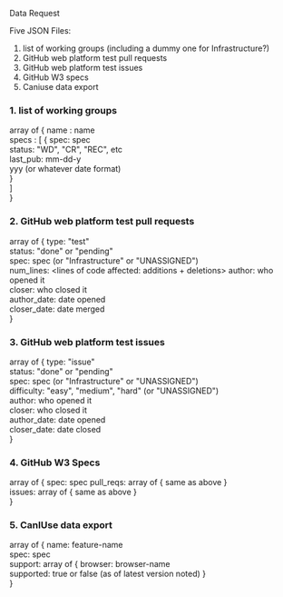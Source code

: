 Data Request

Five JSON Files:

1. list of working groups (including a dummy one for Infrastructure?)
2. GitHub web platform test pull requests
3. GitHub web platform test issues
4. GitHub W3 specs
5. Caniuse data export

### 1. list of working groups

array of { name :  name  
           specs : [ {  spec:  spec  
                        status: "WD", "CR", "REC", etc  
                        last_pub: mm-dd-y  
                        yyy (or whatever date format)  
                      }  
                   ]  
         }  

### 2. GitHub web platform test pull requests

array of {  type: "test"  
            status:  "done" or "pending"  
            spec:  spec (or "Infrastructure" or "UNASSIGNED")  
            num_lines: <lines of code affected:  additions + deletions>
            author: who opened it  
            closer: who closed it  
            author_date: date opened  
            closer_date: date merged  
         }
  
### 3. GitHub web platform test issues

array of {  type: "issue"  
            status:  "done" or "pending"  
            spec:  spec (or "Infrastructure" or "UNASSIGNED")  
            difficulty: "easy", "medium", "hard" (or "UNASSIGNED")  
            author: who opened it  
            closer: who closed it  
            author_date: date opened  
            closer_date: date closed  
         }

### 4. GitHub W3 Specs

array of { spec: spec
           pull_reqs:  array of { same as above }  
           issues: array of { same as above }  
          }

### 5. CanIUse data export

array of { name: feature-name  
           spec: spec  
           support: array of { browser: browser-name  
                               supported: true or false
                               (as of latest version noted)
                              }  
          }
